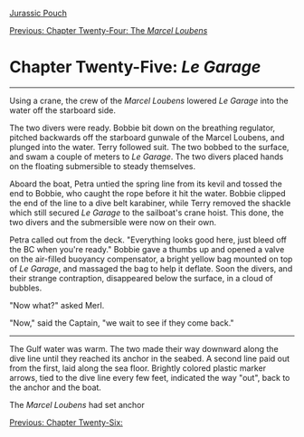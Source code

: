 [Jurassic Pouch](README.md)

[Previous: Chapter Twenty-Four: The *Marcel Loubens*](ch24.md) 

# Chapter Twenty-Five: *Le Garage*

* * * 

Using a crane, the crew of the *Marcel Loubens* lowered *Le Garage* into the water off the starboard side.  

The two divers were ready. Bobbie bit down on the breathing regulator, pitched backwards off the starboard gunwale of the Marcel Loubens, and plunged into the water. Terry followed suit. The two bobbed to the surface, and swam a couple of meters to *Le Garage*. The two divers placed hands on the floating submersible to steady themselves.

Aboard the boat, Petra untied the spring line from its kevil and tossed the end to Bobbie, who caught the rope before it hit the water. Bobbie clipped the end of the line to a dive belt karabiner, while Terry removed the shackle which still secured *Le Garage* to the sailboat's crane hoist. This done, the two divers and the submersible were now on their own.

Petra called out from the deck. "Everything looks good here, just bleed off the BC when you're ready." Bobbie gave a thumbs up and opened a valve on the air-filled buoyancy compensator, a bright yellow bag mounted on top of *Le Garage*, and massaged the bag to help it deflate. Soon the divers, and their strange contraption, disappeared below the surface, in a cloud of bubbles.

"Now what?" asked Merl. 

"Now," said the Captain, "we wait to see if they come back."

* * *

The Gulf water was warm. The two made their way downward along the dive line until they reached its anchor in the seabed. A second line paid out from the first, laid along the sea floor. Brightly colored plastic marker arrows, tied to the dive line every few feet, indicated the way "out", back to the anchor and the boat.

The *Marcel Loubens* had set anchor 

[Previous: Chapter Twenty-Six: ](ch26.md) 
